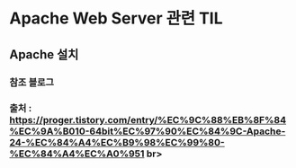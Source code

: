 # Apache Web Server 관련 TIL
## Apache 설치 <br>
### <a href="https://proger.tistory.com/entry/%EC%9C%88%EB%8F%84%EC%9A%B010-64bit%EC%97%90%EC%84%9C-Apache-24-%EC%84%A4%EC%B9%98%EC%99%80-%EC%84%A4%EC%A0%951"></a>참조 블로그<br>
### 출처 : https://proger.tistory.com/entry/%EC%9C%88%EB%8F%84%EC%9A%B010-64bit%EC%97%90%EC%84%9C-Apache-24-%EC%84%A4%EC%B9%98%EC%99%80-%EC%84%A4%EC%A0%951 br>



